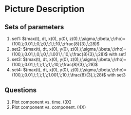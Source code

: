 # Picture Description

## Sets of parameters

1. set1: $(max(t), dt, x(0), y(0), z(0),\;\sigma,\;\beta,\;\rho)=(100,\;0.01,\;0,\;0,\;1,\;10,\;\frac{8}{3},\;28)$
2. set2: $(max(t), dt, x(0), y(0), z(0),\;\sigma,\;\beta,\;\rho)=(100,\;0.01,\;0,\;0,\;1.001,\;10,\;\frac{8}{3},\;28)$ with set1
3. set3: $(max(t), dt, x(0), y(0), z(0),\;\sigma,\;\beta,\;\rho)=(100,\;0.01,\;1,\;1,\;1,\;10,\;\frac{8}{3},\;28)$
4. set4: $(max(t), dt, x(0), y(0), z(0),\;\sigma,\;\beta,\;\rho)=(100,\;0.01,\;1,\;1,\;1.001,\;10,\;\frac{8}{3},\;28)$ with set3

## Questions

1. Plot component vs. time. (3X)
2. Plot component vs. component. (4X)